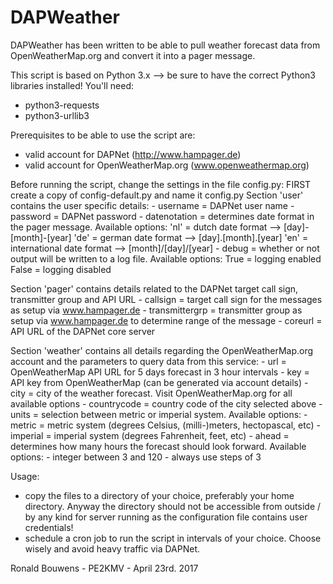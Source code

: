 # DAPWeather

DAPWeather has been written to be able to pull weather forecast data from OpenWeatherMap.org and convert it into a pager message.

This script is based on Python 3.x --> be sure to have the correct Python3 libraries installed! You'll need:
- python3-requests
- python3-urllib3

Prerequisites to be able to use the script are:
- valid account for DAPNet (http://www.hampager.de)
- valid account for OpenWeatherMap.org (www.openweathermap.org)

Before running the script, change the settings in the file config.py:
FIRST create a copy of config-default.py and name it config.py
Section 'user' contains the user specific details:
	- username = DAPNet user name
	- password = DAPNet password
	- datenotation = determines date format in the pager message. Available options:
		'nl' = dutch date format --> [day]-[month]-[year]
		'de' = german date format --> [day].[month].[year]
		'en' = international date format --> [month]/[day]/[year]
	- debug = whether or not output will be written to a log file. Available options:
		True = logging enabled
		False = logging disabled
		
Section 'pager' contains details related to the DAPNet target call sign, transmitter group and API URL
	- callsign = target call sign for the messages as setup via www.hampager.de
	- transmittergrp = transmitter group as setup via www.hampager.de to determine range of the message
	- coreurl = API URL of the DAPNet core server
	
Section 'weather' contains all details regarding the OpenWeatherMap.org account and the parameters to query data from this service:
	- url = OpenWeatherMap API URL for 5 days forecast in 3 hour intervals
	- key = API key from OpenWeatherMap (can be generated via account details)
	- city = city of the weather forecast. Visit OpenWeatherMap.org for all available options
	- countrycode = country code of the city selected above
	- units = selection between metric or imperial system. Available options:
		- metric = metric system (degrees Celsius, (milli-)meters, hectopascal, etc)
		- imperial = imperial system (degrees Fahrenheit, feet, etc)
	- ahead = determines how many hours the forecast should look forward. Available options:
		- integer between 3 and 120
		- always use steps of 3
		
Usage:
- copy the files to a directory of your choice, preferably your home directory. Anyway the directory should not be accessible from outside / by any kind for server running as the configuration file contains user credentials!
- schedule a cron job to run the script in intervals of your choice. Choose wisely and avoid heavy traffic via DAPNet.
		
Ronald Bouwens - PE2KMV - April 23rd. 2017
